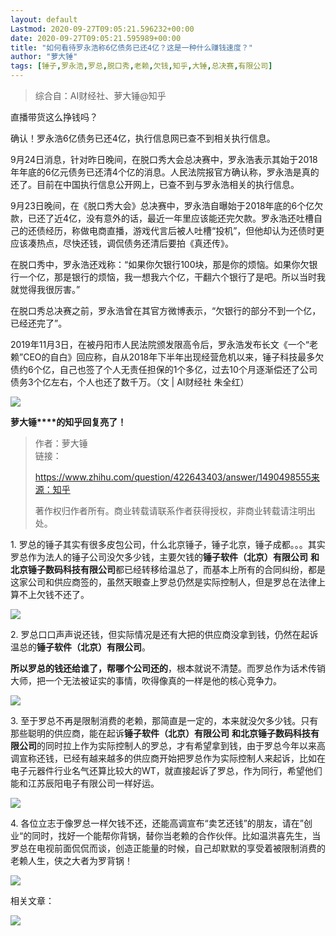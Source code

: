 ```yaml
---
layout: default
Lastmod: 2020-09-27T09:05:21.596232+00:00
date: 2020-09-27T09:05:21.595989+00:00
title: "如何看待罗永浩称6亿债务已还4亿？这是一种什么赚钱速度？"
author: "萝大锤"
tags: [锤子,罗永浩,罗总,脱口秀,老赖,欠钱,知乎,大锤,总决赛,有限公司]
---
```


> 综合自：AI财经社、萝大锤@知乎

直播带货这么挣钱吗？

确认！罗永浩6亿债务已还4亿，执行信息网已查不到相关执行信息。

9月24日消息，针对昨日晚间，在脱口秀大会总决赛中，罗永浩表示其始于2018年年底的6亿元债务已还清4个亿的消息。人民法院报官方确认称，罗永浩是真的还了。目前在中国执行信息公开网上，已查不到与罗永浩相关的执行信息。

9月23日晚间，在《脱口秀大会》总决赛中，罗永浩自曝始于2018年底的6个亿欠款，已还了近4亿，没有意外的话，最近一年里应该能还完欠款。罗永浩还吐槽自己的还债经历，称做电商直播，游戏代言后被人吐槽“投机”，但他却认为还债时更应该凑热点，尽快还钱，调侃债务还清后要拍《真还传》。

在脱口秀中，罗永浩还戏称：“如果你欠银行100块，那是你的烦恼。如果你欠银行一个亿，那是银行的烦恼，我一想我六个亿，干翻六个银行了是吧。所以当时我就觉得我很厉害。”

在脱口秀总决赛之前，罗永浩曾在其官方微博表示，“欠银行的部分不到一个亿，已经还完了”。

2019年11月3日，在被丹阳市人民法院颁发限高令后，罗永浩发布长文《一个“老赖”CEO的自白》回应称，自从2018年下半年出现经营危机以来，锤子科技最多欠债约6个亿，自己也签了个人无责任担保的1个多亿，过去10个月逐渐偿还了公司债务3个亿左右，个人也还了数千万。（文 | AI财经社 朱全红）

![](https://images.weserv.nl/?url=https%3A//mmbiz.qpic.cn/mmbiz_jpg/DTHhYYD3mI3fcjrX2H7VPoIkRwbuNXtdOq49CQe4mQgvnOt9H41uy7SBRPq1u8OEsia212GzDqicedGEsJLUzIOw/640%3Fwx_fmt%3Djpeg)

**萝大锤****的知乎回复亮了！**

> 作者：萝大锤  
> 链接：
> 
> https://www.zhihu.com/question/422643403/answer/1490498555来源：知乎
> 
> 著作权归作者所有。商业转载请联系作者获得授权，非商业转载请注明出处。

1\. 罗总的锤子其实有很多皮包公司，什么北京锤子，锤子北京，锤子成都。。。其实罗总作为法人的锤子公司没欠多少钱，主要欠钱的**锤子软件（北京）有限公司** **和北京锤子数码科技有限公司**都已经转移给温总了，而基本上所有的合同纠纷，都是这家公司和供应商签的，虽然天眼查上罗总仍然是实际控制人，但是罗总在法律上算不上欠钱不还了。  

  

![](https://images.weserv.nl/?url=https%3A//mmbiz.qpic.cn/mmbiz_png/DTHhYYD3mI3fcjrX2H7VPoIkRwbuNXtdlCIvsnXOwCRxQvQ4icTpPR7lzicn1aTrBa0qKd1IkJfYtgO75MMu3BXg/640%3Fwx_fmt%3Dpng)

2\. 罗总口口声声说还钱，但实际情况是还有大把的供应商没拿到钱，仍然在起诉温总的**锤子软件（北京）有限公司**。

**所以罗总的钱还给谁了，帮哪个公司还的**，根本就说不清楚。而罗总作为话术传销大师，把一个无法被证实的事情，吹得像真的一样是他的核心竞争力。

![](https://images.weserv.nl/?url=https%3A//mmbiz.qpic.cn/mmbiz_jpg/DTHhYYD3mI3fcjrX2H7VPoIkRwbuNXtdX0HHVE1fXUGutql33UCt24yzCVShWtZkicx1yNdDSj5EJbkJxPCy6pQ/640%3Fwx_fmt%3Djpeg)

3\. 至于罗总不再是限制消费的老赖，那简直是一定的，本来就没欠多少钱。只有那些聪明的供应商，能在起诉**锤子软件（北京）有限公司** **和北京锤子数码科技有限公司**的同时拉上作为实际控制人的罗总，才有希望拿到钱，由于罗总今年以来高调宣称还钱，已经有越来越多的供应商开始把罗总作为实际控制人来起诉，比如在电子元器件行业名气还算比较大的WT，就直接起诉了罗总，作为同行，希望他们能和江苏辰阳电子有限公司一样好运。

![](https://images.weserv.nl/?url=https%3A//mmbiz.qpic.cn/mmbiz_jpg/DTHhYYD3mI3fcjrX2H7VPoIkRwbuNXtdp4MSu1JuQ15qYM4WRun5cW2PU56aNMpZN7BJKJ0N3IbUdWZAXk5tPg/640%3Fwx_fmt%3Djpeg)

4\. 各位立志于像罗总一样欠钱不还，还能高调宣布“卖艺还钱”的朋友，请在”创业“的同时，找好一个能帮你背锅，替你当老赖的合作伙伴。比如温洪喜先生，当罗总在电视前面侃侃而谈，创造正能量的时候，自己却默默的享受着被限制消费的老赖人生，侠之大者为罗背锅！

![](https://images.weserv.nl/?url=https%3A//mmbiz.qpic.cn/mmbiz_png/DTHhYYD3mI3fcjrX2H7VPoIkRwbuNXtd9OiblRI530wabBkovaxI8U6Ea0NNd0yIeTI9N7Flb8Guiawr8wQ62huA/640%3Fwx_fmt%3Dpng)

相关文章：  

![](https://images.weserv.nl/?url=https%3A//mmbiz.qpic.cn/mmbiz_gif/yK5iac9C7caWBwxLw1fIQKicXqhbyoA0XUPAqJzEbklqET4Q2QwqrbjfhCbHVUfAF3qBCCjXSB0IK3gOPuTeoJTA/640%3Fwx_fmt%3Dgif)

